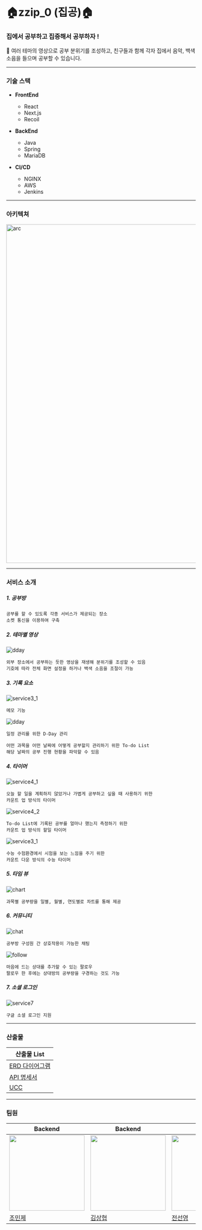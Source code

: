 # 🏠zzip_0 (집공)🏠

### 집에서 공부하고 집중해서 공부하자 !

<aside>
📝 여러 테마의 영상으로 공부 분위기를 조성하고, 친구들과 함께 각자 집에서 음악, 백색소음을 들으며 공부할 수 있습니다.

</aside>

---

### 기술 스택

- **FrontEnd**
    
    - React
    - Next.js
    - Recoil
    
- **BackEnd**

    - Java
    - Spring
    - MariaDB

    
- **CI/CD**

    - NGINX
    - AWS
    - Jenkins

---

### 아키텍쳐

<img width="898" alt="arc" src="https://user-images.githubusercontent.com/97645988/204092616-7d39a1f8-c718-49a2-b89d-a47c24171be1.png">


---

### 서비스 소개

##### 1. 공부방

```
공부를 할 수 있도록 각종 서비스가 제공되는 장소
소켓 통신을 이용하여 구축
```

##### 2. 테마별 영상

![dday](https://user-images.githubusercontent.com/97645988/204093014-063d82d1-f3e1-4970-97fa-28abc03800ee.gif)


```
외부 장소에서 공부하는 듯한 영상을 재생해 분위기를 조성할 수 있음
기호에 따라 전체 화면 설정을 하거나 백색 소음을 조절이 가능
```

##### 3. 기록 요소

![service3_1](https://user-images.githubusercontent.com/97645988/204092672-8e3a9be7-46e1-4313-b0cf-195b5b442945.png)

```
메모 기능
```

![dday](https://user-images.githubusercontent.com/97645988/204092667-32776c09-cfdd-4bc7-b86a-066830a8f286.gif)


```
일정 관리를 위한 D-Day 관리
```

```
어떤 과목을 어떤 날짜에 어떻게 공부할지 관리하기 위한 To-do List
해당 날짜의 공부 진행 현황을 파악할 수 있음
```

##### 4. 타이머

![service4_1](https://user-images.githubusercontent.com/97645988/204092697-f35120ec-e44d-4a8f-8c6c-df49e5ccfb43.gif)


```
오늘 할 일을 계획하지 않았거나 가볍게 공부하고 싶을 때 사용하기 위한
카운트 업 방식의 타이머
```

![service4_2](https://user-images.githubusercontent.com/97645988/204092711-ce5ac504-7d42-4a3c-9a29-89e7f0be236e.gif)


```
To-do List에 기록된 공부를 얼마나 했는지 측정하기 위한
카운트 업 방식의 할일 타이머
```

![service3_1](https://user-images.githubusercontent.com/97645988/204092728-a4d6f85e-630a-44ef-96b0-7d254117b4d0.png)


```
수능 수험환경에서 시험을 보는 느낌을 주기 위한
카운트 다운 방식의 수능 타이머
```

##### 5. 타임 뷰

![chart](https://user-images.githubusercontent.com/97645988/204092734-43a1e2b3-adbb-468e-83cb-c04cc1aa395c.gif)


```
과목별 공부량을 일별, 월별, 연도별로 차트를 통해 제공
```

##### 6. 커뮤니티

![chat](https://user-images.githubusercontent.com/97645988/204092739-c7209d02-5a30-41d5-8402-cf48ec951205.gif)


```
공부방 구성원 간 상호작용이 가능한 채팅
```

![follow](https://user-images.githubusercontent.com/97645988/204092740-0ca788ec-7d1a-49ea-b07a-fd5c9f39f715.gif)


```
마음에 드는 상대를 추가할 수 있는 팔로우
팔로우 한 후에는 상대방의 공부량을 구경하는 것도 가능
```

##### 7. 소셜 로그인

![service7](./images/service7.png)

```
구글 소셜 로그인 지원
```

---

### 산출물
|산출물 List|
|---|
| [ERD 다이어그램](./images/erd.png) |
| [API 명세서](https://www.notion.so/a57d17b4d2d9440abc3dc749c44cb123?v=e12053c9c3454bb28a9211ff8c967b19) |
| [UCC](./images/talkv_high.mp4) |

---

### 팀원

| Backend | Backend | Backend | Frontend | Frontend |
| --- | --- | --- | --- | --- |
| <img src="https://github.com/minje0204.png" width="200"> | <img src="https://github.com/rotter9027.png" width="200"> | <img src="https://github.com/sally2596.png" width="200">| <img src="https://github.com/2riing.png" width="200"> | <img src="https://github.com/zzz0105.png" width="200">|
| [조민제](https://github.com/minje0204)| [김상협](https://github.com/rotter9027) | [전선영](https://github.com/sally2596) | [염수홍](https://github.com/2riing) | [정지은](https://github.com/zzz0105) |

